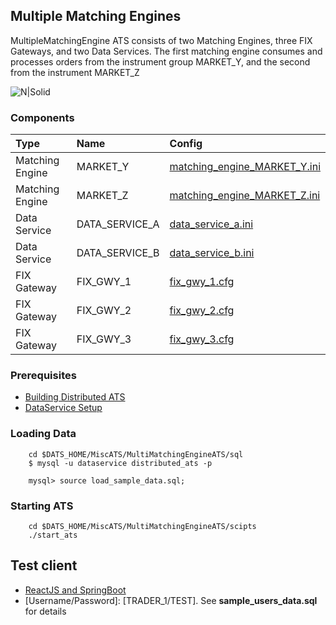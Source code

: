 ## Multiple Matching Engines

MultipleMatchingEngine ATS consists of two Matching Engines, three FIX Gateways, and two Data Services.
The first matching engine consumes and processes orders from the instrument group MARKET_Y, and the second from the instrument MARKET_Z

![N|Solid](https://raw.githubusercontent.com/mkipnis/DistributedATS/master/docs/Diagrams/BasicATS.png?raw=true)


### Components

| Type | Name     | Config                |
| :-------- | :------- | :------------------------- |
| Matching Engine | MARKET_Y | [matching_engine_MARKET_Y.ini](https://github.com/mkipnis/DistributedATS/blob/master/MiscATS/MultiMatchingEngineATS/config/matching_engine_MARKET_Y.ini) |
| Matching Engine | MARKET_Z | [matching_engine_MARKET_Z.ini](https://github.com/mkipnis/DistributedATS/blob/master/MiscATS/MultiMatchingEngineATS/config/matching_engine_MARKET_Z.ini) |
| Data Service | DATA_SERVICE_A | [data_service_a.ini](https://github.com/mkipnis/DistributedATS/blob/master/MiscATS/MultiMatchingEngineATS/config/data_service_a.ini) |
| Data Service | DATA_SERVICE_B | [data_service_b.ini](https://github.com/mkipnis/DistributedATS/blob/master/MiscATS/MultiMatchingEngineATS/config/data_service_b.ini) |
| FIX Gateway | FIX_GWY_1 | [fix_gwy_1.cfg](https://github.com/mkipnis/DistributedATS/blob/master/MiscATS/CryptoCLOB/config/fix_gwy_1.cfg) |
| FIX Gateway | FIX_GWY_2 | [fix_gwy_2.cfg](https://github.com/mkipnis/DistributedATS/blob/master/MiscATS/CryptoCLOB/config/fix_gwy_2.cfg) |
| FIX Gateway | FIX_GWY_3 | [fix_gwy_3.cfg](https://github.com/mkipnis/DistributedATS/blob/master/MiscATS/CryptoCLOB/config/fix_gwy_3.cfg) |


### Prerequisites
- [Building Distributed ATS](https://github.com/mkipnis/DistributedATS#Building-Distributed-ATS)
- [DataService Setup](https://github.com/mkipnis/DistributedATS/tree/master/DataService/sql/mysql)

### Loading Data
```
    cd $DATS_HOME/MiscATS/MultiMatchingEngineATS/sql
    $ mysql -u dataservice distributed_ats -p

    mysql> source load_sample_data.sql;
```

### Starting ATS

```
    cd $DATS_HOME/MiscATS/MultiMatchingEngineATS/scipts
    ./start_ats
```

## Test client
- [ReactJS and SpringBoot ](https://github.com/mkipnis/DistributedATS/tree/master/misc_clients/spring_reactjs)
- [Username/Password]: [TRADER_1/TEST].  See **sample_users_data.sql** for details
